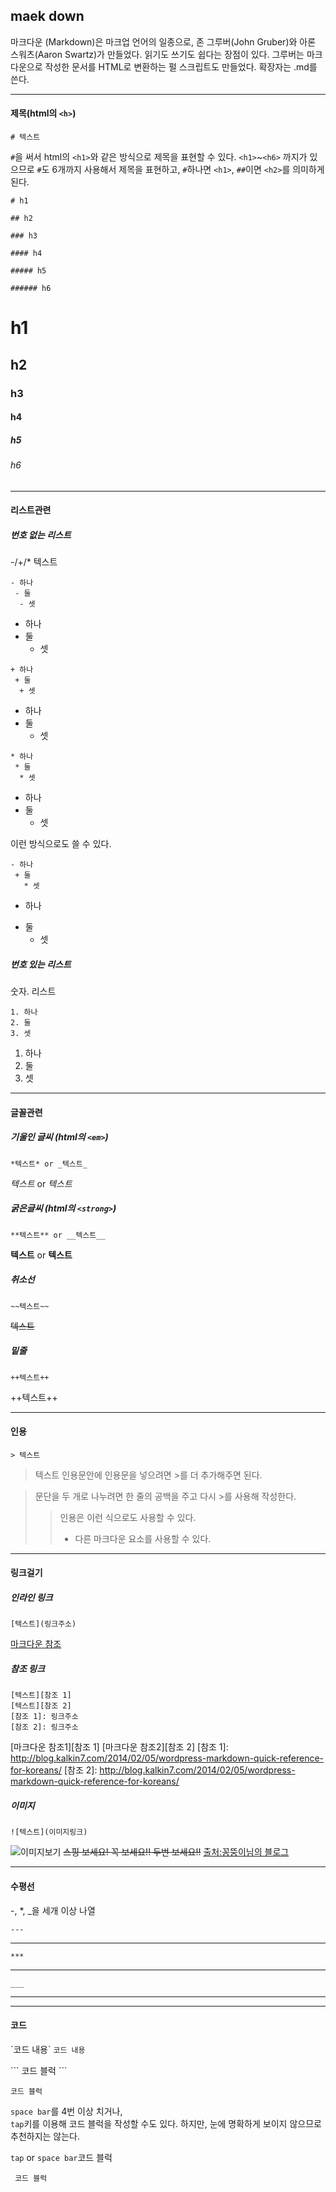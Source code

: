 ## maek down

마크다운 (Markdown)은 마크업 언어의 일종으로, 존 그루버(John Gruber)와 아론 스워츠(Aaron Swartz)가 만들었다. 읽기도 쓰기도 쉽다는 장점이 있다. 그루버는 마크다운으로 작성한 문서를 HTML로 변환하는 펄 스크립트도 만들었다. 확장자는 .md를 쓴다.

---
#### 제목(html의 `<h>`)

`# 텍스트`

`#`을 써서 html의 `<h1>`와 같은 방식으로 제목을 표현할 수 있다. 
`<h1>`~`<h6>` 까지가 있으므로 `#`도 6개까지 사용해서 제목을 표현하고,
`#`하나면 `<h1>`, `##`이면 `<h2>`를 의미하게 된다. 

```
# h1

## h2

### h3

#### h4

##### h5

###### h6
```

# h1

## h2

### h3

#### h4

##### h5

###### h6

---
#### 리스트관련

##### 번호 없는 리스트
-/+/* 텍스트

~~~
- 하나
 - 둘
  - 셋
~~~
- 하나
- 둘
  - 셋


~~~
+ 하나
 + 둘
  + 셋
~~~
+ 하나
+ 둘
  + 셋

~~~
* 하나
 * 둘
  * 셋
~~~
* 하나
* 둘
  * 셋

이런 방식으로도 쓸 수 있다. 
~~~
- 하나
 + 둘
   * 셋
~~~
- 하나
+ 둘
   * 셋



##### 번호 있는 리스트
숫자. 리스트

```
1. 하나
2. 둘 
3. 셋
```

1. 하나
2. 둘
3. 셋

---
#### 글꼴관련

##### 기울인 글씨 (html의 `<em>`)

```
*텍스트* or _텍스트_
```
 *텍스트* or _텍스트_

##### 굵은글씨 (html의 `<strong>`)

```
**텍스트** or __텍스트__
```
**텍스트** or __텍스트__

##### 취소선
```
~~텍스트~~
```
~~텍스트~~

##### 밑줄
```
++텍스트++
```
++텍스트++

---
#### 인용
```
> 텍스트
```
> 텍스트
> 인용문안에 인용문을 넣으려면 >를 더 추가해주면 된다.

> 문단을 두 개로 나누려면 한 줄의 공백을 주고 다시 >를 사용해 작성한다.
> > 인용은 이런 식으로도 사용할 수 있다. 
> > + 다른 마크다운 요소를 사용할 수 있다.

---
#### 링크걸기

##### 인라인 링크
```
[텍스트](링크주소)
```

[마크다운 참조](http://blog.kalkin7.com/2014/02/05/wordpress-markdown-quick-reference-for-koreans/)

##### 참조 링크
```
[텍스트][참조 1]
[텍스트][참조 2]
[참조 1]: 링크주소
[참조 2]: 링크주소
```

[마크다운 참조1][참조 1]
[마크다운 참조2][참조 2]
[참조 1]: http://blog.kalkin7.com/2014/02/05/wordpress-markdown-quick-reference-for-koreans/
[참조 2]: http://blog.kalkin7.com/2014/02/05/wordpress-markdown-quick-reference-for-koreans/

##### 이미지
```
![텍스트](이미지링크)
```

![이미지보기](http://postfiles15.naver.net/20160112_158/qwe6331710_1452603936430xpPk9_PNG/%C1%A6%B8%F1.png?type=w1)
~~스핑 보세요! 꼭 보세요!! 두번 보세요!!~~
[출처:꽁뚱이님의 블로그](http://blog.naver.com/PostView.nhn?blogId=qwe6331710&logNo=220595601043)

---
#### 수평선
-, *, _을 세개 이상 나열

`---`

---

`***`
***

`___`
___

---
#### 코드


\`코드 내용\`
`코드 내용`


\`\`\`
코드 블럭
\`\`\`

```
코드 블럭
```

`space bar`를 4번 이상 치거나,  
`tap`키를 이용해 코드 블럭을 작성할 수도 있다.
하지만, 눈에 명확하게 보이지 않으므로 추천하지는 않는다.

`tap` or `space bar`코드 블럭

	 코드 블럭






